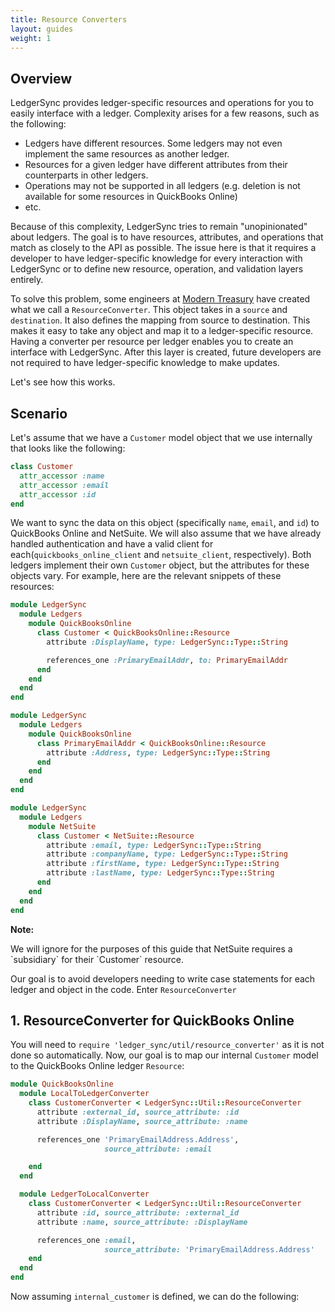 ```yaml
---
title: Resource Converters
layout: guides
weight: 1
---
```


## Overview

LedgerSync provides ledger-specific resources and operations for you to easily interface with a ledger.  Complexity arises for a few reasons, such as the following:

- Ledgers have different resources.  Some ledgers may not even implement the same resources as another ledger.
- Resources for a given ledger have different attributes from their counterparts in other ledgers.
- Operations may not be supported in all ledgers (e.g. deletion is not available for some resources in QuickBooks Online)
- etc.

Because of this complexity, LedgerSync tries to remain "unopinionated" about ledgers.  The goal is to have resources, attributes, and operations that match as closely to the API as possible.  The issue here is that it requires a developer to have ledger-specific knowledge for every interaction with LedgerSync or to define new resource, operation, and validation layers entirely.

To solve this problem, some engineers at [Modern Treasury](site.modern_treasury_url) have created what we call a `ResourceConverter`.  This object takes in a `source` and `destination`.  It also defines the mapping from source to destination.  This makes it easy to take any object and map it to a ledger-specific resource.  Having a converter per resource per ledger enables you to create an interface with LedgerSync.  After this layer is created, future developers are not required to have ledger-specific knowledge to make updates.

Let's see how this works.

## Scenario

Let's assume that we have a `Customer` model object that we use internally that looks like the following:

```ruby
class Customer
  attr_accessor :name
  attr_accessor :email
  attr_accessor :id
end
```

We want to sync the data on this object (specifically `name`, `email`, and `id`) to QuickBooks Online and NetSuite.  We will also assume that we have already handled authentication and have a valid client for each(`quickbooks_online_client` and `netsuite_client`, respectively).  Both ledgers implement their own `Customer` object, but the attributes for these objects vary.  For example, here are the relevant snippets of these resources:

```ruby
module LedgerSync
  module Ledgers
    module QuickBooksOnline
      class Customer < QuickBooksOnline::Resource
        attribute :DisplayName, type: LedgerSync::Type::String

        references_one :PrimaryEmailAddr, to: PrimaryEmailAddr
      end
    end
  end
end

module LedgerSync
  module Ledgers
    module QuickBooksOnline
      class PrimaryEmailAddr < QuickBooksOnline::Resource
        attribute :Address, type: LedgerSync::Type::String
      end
    end
  end
end
```

```ruby
module LedgerSync
  module Ledgers
    module NetSuite
      class Customer < NetSuite::Resource
        attribute :email, type: LedgerSync::Type::String
        attribute :companyName, type: LedgerSync::Type::String
        attribute :firstName, type: LedgerSync::Type::String
        attribute :lastName, type: LedgerSync::Type::String
      end
    end
  end
end
```

<div class="note"><strong>Note:</strong>
<p>
  We will ignore for the purposes of this guide that NetSuite requires a `subsidiary` for their `Customer` resource.
</p>
</div>

Our goal is to avoid developers needing to write case statements for each ledger and object in the code.  Enter `ResourceConverter`

## 1. ResourceConverter for QuickBooks Online

You will need to `require 'ledger_sync/util/resource_converter'` as it is not done so automatically.  Now, our goal is to map our internal `Customer` model to the QuickBooks Online ledger `Resource`:

```ruby
module QuickBooksOnline
  module LocalToLedgerConverter
    class CustomerConverter < LedgerSync::Util::ResourceConverter
      attribute :external_id, source_attribute: :id
      attribute :DisplayName, source_attribute: :name

      references_one 'PrimaryEmailAddress.Address',
                     source_attribute: :email

    end
  end

  module LedgerToLocalConverter
    class CustomerConverter < LedgerSync::Util::ResourceConverter
      attribute :id, source_attribute: :external_id
      attribute :name, source_attribute: :DisplayName

      references_one :email,
                     source_attribute: 'PrimaryEmailAddress.Address'
    end
  end
end
```

Now assuming `internal_customer` is defined, we can do the following:

```ruby

```